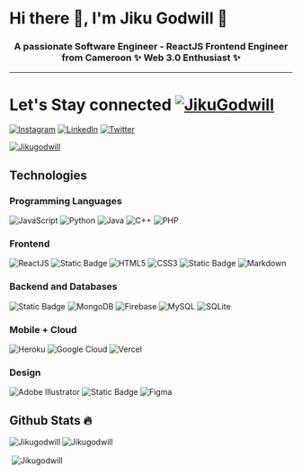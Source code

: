 # Hi there 👋, I'm Jiku Godwill 🙂
<h3 align="center">A passionate Software Engineer - ReactJS Frontend Engineer from Cameroon ✨ Web 3.0 Enthusiast ✨</h3>
<hr>

# Let's Stay connected <a href="https://twitter.com/JikuGodwill" target="_blank"><img src="https://img.shields.io/twitter/follow/JikuGodwill?logo=twitter&style=for-the-badge" alt="JikuGodwill" /></a>

[![Instagram](https://img.shields.io/badge/Instagram-%23E4405F.svg?logo=Instagram&logoColor=white)](https://instagram.com/ggggunna) [![LinkedIn](https://img.shields.io/badge/LinkedIn-%230077B5.svg?logo=linkedin&logoColor=white)](www.linkedin.com/in/jiku-godwill-nsanwi-08b006197) [![Twitter](https://img.shields.io/badge/Twitter-%231DA1F2.svg?logo=Twitter&logoColor=white)](https://twitter.com/JikuGodwill) 


<p align="left"> <a href="https://github.com/ryo-ma/github-profile-trophy"><img src="https://github-profile-trophy.vercel.app/?username=Jikugodwill&row=1&theme=darkhub&margin-w=15&no-bg=true" alt="Jikugodwill" /></a> </p>


## Technologies
### Programming Languages
 ![JavaScript](https://img.shields.io/badge/javascript-%23323330.svg?style=for-the-badge&logo=javascript&logoColor=%23F7DF1E) 
 ![Python](https://img.shields.io/badge/python-3670A0?style=for-the-badge&logo=python&logoColor=ffdd54) 
 ![Java](https://img.shields.io/badge/java-%23ED8B00.svg?style=for-the-badge&logo=java&logoColor=white) 
 ![C++](https://img.shields.io/badge/c++-%2300599C.svg?style=for-the-badge&logo=c%2B%2B&logoColor=white) 
![PHP](https://img.shields.io/badge/php-%23777BB4.svg?style=for-the-badge&logo=php&logoColor=white)
### Frontend
![ReactJS](https://img.shields.io/badge/ReactJS-logo?style=for-the-badge&logo=react&logoColor=%2361DAFB)
 ![Static Badge](https://img.shields.io/badge/React%20Router-logo?style=for-the-badge&logo=reactrouter&color=%23fff) 
![HTML5](https://img.shields.io/badge/html5-%23E34F26.svg?style=for-the-badge&logo=html5&logoColor=white) 
![CSS3](https://img.shields.io/badge/css3-%231572B6.svg?style=for-the-badge&logo=css3&logoColor=white)
![Static Badge](https://img.shields.io/badge/Redux-logo?style=for-the-badge&logo=redux&logoColor=%23764ABC&color=%23eee)
![Markdown](https://img.shields.io/badge/markdown-%23000000.svg?style=for-the-badge&logo=markdown&logoColor=white)

### Backend and Databases
![Static Badge](https://img.shields.io/badge/NodeJS-logo?style=for-the-badge&logo=nodedotjs&logoColor=%23fff&color=%23339933)
 ![MongoDB](https://img.shields.io/badge/MongoDB-%234ea94b.svg?style=for-the-badge&logo=mongodb&logoColor=white) 
 ![Firebase](https://img.shields.io/badge/firebase-%23039BE5.svg?style=for-the-badge&logo=firebase) 
 ![MySQL](https://img.shields.io/badge/mysql-%2300f.svg?style=for-the-badge&logo=mysql&logoColor=white) 
 ![SQLite](https://img.shields.io/badge/sqlite-%2307405e.svg?style=for-the-badge&logo=sqlite&logoColor=white) 
### Mobile + Cloud
 ![Heroku](https://img.shields.io/badge/heroku-%23430098.svg?style=for-the-badge&logo=heroku&logoColor=white) 
 ![Google Cloud](https://img.shields.io/badge/Google%20Cloud-%234285F4.svg?style=for-the-badge&logo=google-cloud&logoColor=white) ![Vercel](https://img.shields.io/badge/vercel-%23000000.svg?style=for-the-badge&logo=vercel&logoColor=white) 
 ### Design
 ![Adobe Illustrator](https://img.shields.io/badge/adobeillustrator-%23FF9A00.svg?style=for-the-badge&logo=adobeillustrator&logoColor=white) 
 ![Static Badge](https://img.shields.io/badge/Adobe%20Photoshop-logo?style=for-the-badge&logo=adobephotoshop&logoColor=%23fff&color=%2331A8FF)
	![Figma](https://img.shields.io/badge/figma-%23F24E1E.svg?style=for-the-badge&logo=figma&logoColor=white)

## Github Stats 🔥

<p><img align="left" src="https://github-readme-stats.vercel.app/api/top-langs?username=Jikugodwill&show_icons=true&locale=en&layout=compact&theme=cobalt" alt="Jikugodwill" /></p>

<p><img align="center" src="https://github-readme-streak-stats.herokuapp.com?user=Jikugodwill&theme=radical&date_format=j%20M%5B%20Y%5D&sideLabels=DDB225" alt="Jikugodwill" /></p>

<p>&nbsp;<img align="center" src="https://github-readme-stats.vercel.app/api?username=Jikugodwill&show_icons=true&locale=en&theme=tokyonight" alt="Jikugodwill" /></p>


